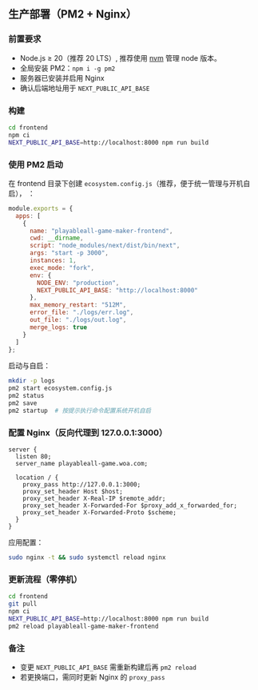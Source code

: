 ## 生产部署（PM2 + Nginx）

### 前置要求

- Node.js ≥ 20（推荐 20 LTS）, 推荐使用 [nvm](https://github.com/nvm-sh/nvm) 管理 node 版本。
- 全局安装 PM2：`npm i -g pm2`
- 服务器已安装并启用 Nginx
- 确认后端地址用于 `NEXT_PUBLIC_API_BASE`

### 构建

```bash
cd frontend
npm ci
NEXT_PUBLIC_API_BASE=http://localhost:8000 npm run build
```

### 使用 PM2 启动
在 frontend 目录下创建 `ecosystem.config.js`（推荐，便于统一管理与开机自启）， ：

```js
module.exports = {
  apps: [
    {
      name: "playableall-game-maker-frontend",
      cwd: __dirname,
      script: "node_modules/next/dist/bin/next",
      args: "start -p 3000",
      instances: 1,
      exec_mode: "fork",
      env: {
        NODE_ENV: "production",
        NEXT_PUBLIC_API_BASE: "http://localhost:8000"
      },
      max_memory_restart: "512M",
      error_file: "./logs/err.log",
      out_file: "./logs/out.log",
      merge_logs: true
    }
  ]
};
```

启动与自启：

```bash
mkdir -p logs
pm2 start ecosystem.config.js
pm2 status
pm2 save
pm2 startup  # 按提示执行命令配置系统开机自启
```

### 配置 Nginx（反向代理到 127.0.0.1:3000）

```nginx
server {
  listen 80;
  server_name playableall-game.woa.com;

  location / {
    proxy_pass http://127.0.0.1:3000;
    proxy_set_header Host $host;
    proxy_set_header X-Real-IP $remote_addr;
    proxy_set_header X-Forwarded-For $proxy_add_x_forwarded_for;
    proxy_set_header X-Forwarded-Proto $scheme;
  }
}
```

应用配置：

```bash
sudo nginx -t && sudo systemctl reload nginx
```

### 更新流程（零停机）

```bash
cd frontend
git pull
npm ci
NEXT_PUBLIC_API_BASE=http://localhost:8000 npm run build
pm2 reload playableall-game-maker-frontend
```

### 备注

- 变更 `NEXT_PUBLIC_API_BASE` 需重新构建后再 `pm2 reload`
- 若更换端口，需同时更新 Nginx 的 `proxy_pass`

